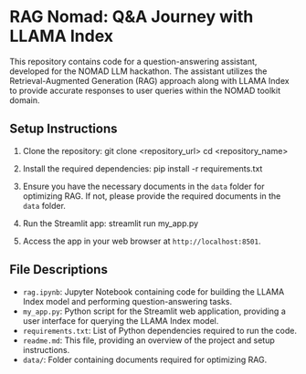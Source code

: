 # RAG Nomad: Q&A Journey with LLAMA Index

This repository contains code for a question-answering assistant, developed for the NOMAD LLM hackathon. The assistant utilizes the Retrieval-Augmented Generation (RAG) approach along with LLAMA Index to provide accurate responses to user queries within the NOMAD toolkit domain.

## Setup Instructions

1. Clone the repository:
   git clone <repository_url>
   cd <repository_name>

2. Install the required dependencies:
   pip install -r requirements.txt

3. Ensure you have the necessary documents in the `data` folder for optimizing RAG. If not, please provide the required documents in the `data` folder.

4. Run the Streamlit app:
    streamlit run my_app.py


5. Access the app in your web browser at `http://localhost:8501`.

## File Descriptions

- `rag.ipynb`: Jupyter Notebook containing code for building the LLAMA Index model and performing question-answering tasks.
- `my_app.py`: Python script for the Streamlit web application, providing a user interface for querying the LLAMA Index model.
- `requirements.txt`: List of Python dependencies required to run the code.
- `readme.md`: This file, providing an overview of the project and setup instructions.
- `data/`: Folder containing documents required for optimizing RAG.


